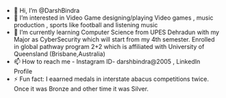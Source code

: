 - 👋 Hi, I’m @DarshBindra
- 👀 I’m interested in Video Game designing/playing Video games , music production , sports like football and listening music 
- 🌱 I’m currently learning Computer Science from UPES Dehradun with my Major as CyberSecurity which will start from my 4th semester. Enrolled in global pathway program 2+2 which is affiliated with University of Queensland (Brisbane,Australia)
- 📫 How to reach me - Instagram ID- darshbindra@2005 , LinkedIn Profile
- ⚡ Fun fact: I eaarned medals in interstate abacus competitions twice. Once it was Bronze and other time it was Silver.

<!---
DarshBindra/DarshBindra is a ✨ special ✨ repository because its `README.md` (this file) appears on your GitHub profile.
You can click the Preview link to take a look at your changes.
--->

